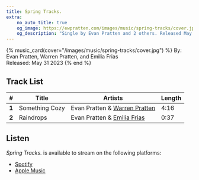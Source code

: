 ```yaml
---
title: Spring Tracks.
extra:
    no_auto_title: true
    og_image: https://ewpratten.com/images/music/spring-tracks/cover.jpg
    og_description: "Single by Evan Pratten and 2 others. Released May 31 2023"
---
```


{% music_card(cover="/images/music/spring-tracks/cover.jpg") %}
By: Evan Pratten, Warren Pratten, and Emilia Frias<br>
Released: May 31 2023
{% end %}

## Track List

|   #   | Title          | Artists                                              | Length |
|:-----:|----------------|------------------------------------------------------|--------|
| **1** | Something Cozy | Evan Pratten & [Warren Pratten](https://pratten.ca)  | 4:16   |
| **2** | Raindrops      | Evan Pratten & [Emilia Frias](https://demilurii.art) | 0:37   |

## Listen

*Spring Tracks.* is available to stream on the following platforms:

- [Spotify](https://open.spotify.com/album/4egrxAZmNgww1ocu8oYTqC)
- [Apple Music](https://music.apple.com/us/album/spring-tracks-single/1690522416)
